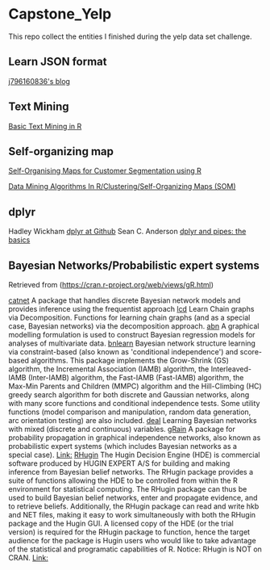 # Capstone_Yelp
This repo collect the entities I finished during the yelp data set challenge.

## Learn JSON format

[j796160836's blog](http://j796160836.pixnet.net/blog/post/30530326-%E7%9E%AD%E8%A7%A3json%E6%A0%BC%E5%BC%8F)


## Text Mining

[Basic Text Mining in R](https://rstudio-pubs-static.s3.amazonaws.com/31867_8236987cf0a8444e962ccd2aec46d9c3.html)

## Self-organizing map
[Self-Organising Maps for Customer Segmentation using R](http://www.shanelynn.ie/self-organising-maps-for-customer-segmentation-using-r/)

[Data Mining Algorithms In R/Clustering/Self-Organizing Maps (SOM)](https://en.wikibooks.org/wiki/Data_Mining_Algorithms_In_R/Clustering/Self-Organizing_Maps_(SOM))

## dplyr
Hadley Wickham [dplyr at Github](https://github.com/hadley/dplyr)
Sean C. Anderson [dplyr and pipes: the basics](http://seananderson.ca/2014/09/13/dplyr-intro.html)

## Bayesian Networks/Probabilistic expert systems
Retrieved from (https://cran.r-project.org/web/views/gR.html)

[catnet](https://cran.r-project.org/web/packages/catnet/index.html) A package that handles discrete Bayesian network models and provides inference using the frequentist approach
[lcd](https://cran.r-project.org/web/packages/lcd/index.html) Learn Chain graphs via Decomposition. Functions for learning chain graphs (and as a special case, Bayesian networks) via the decomposition approach.
[abn](https://cran.r-project.org/web/packages/abn/index.html) A graphical modelling formulation is used to construct Bayesian regression models for analyses of multivariate data.
[bnlearn](https://cran.r-project.org/web/packages/bnlearn/index.html) Bayesian network structure learning via constraint-based (also known as 'conditional independence') and score-based algorithms. This package implements the Grow-Shrink (GS) algorithm, the Incremental Association (IAMB) algorithm, the Interleaved-IAMB (Inter-IAMB) algorithm, the Fast-IAMB (Fast-IAMB) algorithm, the Max-Min Parents and Children (MMPC) algorithm and the Hill-Climbing (HC) greedy search algorithm for both discrete and Gaussian networks, along with many score functions and conditional independence tests. Some utility functions (model comparison and manipulation, random data generation, arc orientation testing) are also included.
[deal](https://cran.r-project.org/web/packages/deal/index.html) Learning Bayesian networks with mixed (discrete and continuous) variables.
[gRain](https://cran.r-project.org/web/packages/gRain/index.html) A package for probability propagation in graphical independence networks, also known as probabilistic expert systems (which includes Bayesian networks as a special case). [Link:](http://www.jstatsoft.org/v46/i10/)
[RHugin](http://r-forge.r-project.org/projects/rhugin/) The Hugin Decision Engine (HDE) is commercial software produced by HUGIN EXPERT A/S for building and making inference from Bayesian belief networks. The RHugin package provides a suite of functions allowing the HDE to be controlled from within the R environment for statistical computing. The RHugin package can thus be used to build Bayesian belief networks, enter and propagate evidence, and to retrieve beliefs. Additionally, the RHugin package can read and write hkb and NET files, making it easy to work simultaneously with both the RHugin package and the Hugin GUI. A licensed copy of the HDE (or the trial version) is required for the RHugin package to function, hence the target audience for the package is Hugin users who would like to take advantage of the statistical and programatic capabilities of R. Notice: RHugin is NOT on CRAN. [Link:](http://rhugin.r-forge.r-project.org/)